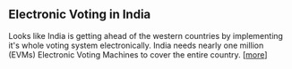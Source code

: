 ## Electronic Voting in India

<body xmlns="http://www.w3.org/1999/xhtml">
    <p>
        Looks like India is getting ahead of the western countries by implementing it's whole
        voting system electronically. India needs nearly one million (EVMs) Electronic Voting
        Machines to cover the entire country. [<a href="http://sify.com/news/politics/fullstory.php?id=13201701">more</a>]
    </p>
</body>